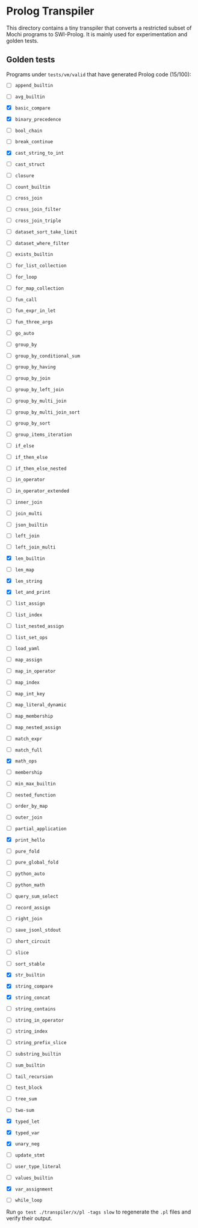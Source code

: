 # Prolog Transpiler

This directory contains a tiny transpiler that converts a restricted subset of Mochi
programs to SWI-Prolog. It is mainly used for experimentation and golden tests.

## Golden tests

Programs under `tests/vm/valid` that have generated Prolog code (15/100):

- [ ] `append_builtin`
- [ ] `avg_builtin`
- [x] `basic_compare`
- [x] `binary_precedence`
- [ ] `bool_chain`
- [ ] `break_continue`
- [x] `cast_string_to_int`
- [ ] `cast_struct`
- [ ] `closure`
- [ ] `count_builtin`
- [ ] `cross_join`
- [ ] `cross_join_filter`
- [ ] `cross_join_triple`
- [ ] `dataset_sort_take_limit`
- [ ] `dataset_where_filter`
- [ ] `exists_builtin`
- [ ] `for_list_collection`
- [ ] `for_loop`
- [ ] `for_map_collection`
- [ ] `fun_call`
- [ ] `fun_expr_in_let`
- [ ] `fun_three_args`
- [ ] `go_auto`
- [ ] `group_by`
- [ ] `group_by_conditional_sum`
- [ ] `group_by_having`
- [ ] `group_by_join`
- [ ] `group_by_left_join`
- [ ] `group_by_multi_join`
- [ ] `group_by_multi_join_sort`
- [ ] `group_by_sort`
- [ ] `group_items_iteration`
- [ ] `if_else`
- [ ] `if_then_else`
- [ ] `if_then_else_nested`
- [ ] `in_operator`
- [ ] `in_operator_extended`
- [ ] `inner_join`
- [ ] `join_multi`
- [ ] `json_builtin`
- [ ] `left_join`
- [ ] `left_join_multi`
- [x] `len_builtin`
- [ ] `len_map`
- [x] `len_string`
- [x] `let_and_print`
- [ ] `list_assign`
- [ ] `list_index`
- [ ] `list_nested_assign`
- [ ] `list_set_ops`
- [ ] `load_yaml`
- [ ] `map_assign`
- [ ] `map_in_operator`
- [ ] `map_index`
- [ ] `map_int_key`
- [ ] `map_literal_dynamic`
- [ ] `map_membership`
- [ ] `map_nested_assign`
- [ ] `match_expr`
- [ ] `match_full`
- [x] `math_ops`
- [ ] `membership`
- [ ] `min_max_builtin`
- [ ] `nested_function`
- [ ] `order_by_map`
- [ ] `outer_join`
- [ ] `partial_application`
- [x] `print_hello`
- [ ] `pure_fold`
- [ ] `pure_global_fold`
- [ ] `python_auto`
- [ ] `python_math`
- [ ] `query_sum_select`
- [ ] `record_assign`
- [ ] `right_join`
- [ ] `save_jsonl_stdout`
- [ ] `short_circuit`
- [ ] `slice`
- [ ] `sort_stable`
 - [x] `str_builtin`
- [x] `string_compare`
 - [x] `string_concat`
- [ ] `string_contains`
- [ ] `string_in_operator`
- [ ] `string_index`
- [ ] `string_prefix_slice`
- [ ] `substring_builtin`
- [ ] `sum_builtin`
- [ ] `tail_recursion`
- [ ] `test_block`
- [ ] `tree_sum`
- [ ] `two-sum`
- [x] `typed_let`
- [x] `typed_var`
- [x] `unary_neg`
- [ ] `update_stmt`
- [ ] `user_type_literal`
- [ ] `values_builtin`
- [x] `var_assignment`
- [ ] `while_loop`


Run `go test ./transpiler/x/pl -tags slow` to regenerate the `.pl` files and
verify their output.
